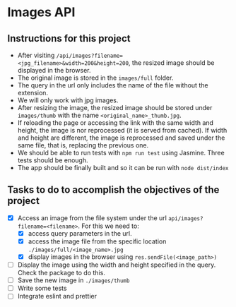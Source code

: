 # Images API

## Instructions for this project

* After visiting `/api/images?filename=<jpg_filename>&width=200&height=200`, the resized image should be displayed in the browser.
* The original image is stored in the `images/full` folder.
* The query in the url only includes the name of the file without the extension.
* We will only work with jpg images.
* After resizing the image, the resized image should be stored under `images/thumb` with the name `<original_name>_thumb.jpg`.
* If reloading the page or accessing the link with the same width and height, the image is nor reprocessed (it is served from cached). If width and height are different, the image is reprocessed and saved under the same file, that is, replacing the previous one.
* We should be able to run tests with `npm run test` using Jasmine. Three tests should be enough.
* The app should be finally built and so it can be run with `node dist/index`

## Tasks to do to accomplish the objectives of the project

- [X] Access an image from the file system under the url `api/images?filename=<filename>`. For this we need to:
    - [X] access query parameters in the url.
    - [X] access the image file from the specific location `./images/full/<image_name>.jpg`
    - [X] display images in the browser using `res.sendFile(<image_path>)`
- [ ] Display the image using the width and height specified in the query. Check the package to do this.
- [ ] Save the new image in `./images/thumb`
- [ ] Write some tests
- [ ] Integrate eslint and prettier
